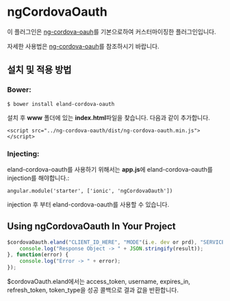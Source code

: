 # ngCordovaOauth

이 플러그인은 [ng-cordova-oauh](https://github.com/nraboy/ng-cordova-oauth)를 기본으로하여 커스터마이징한 플러그인입니다.

자세한 사용법은 [ng-cordova-oauh](https://github.com/nraboy/ng-cordova-oauth)를 참조하시기 바랍니다.

## 설치 및 적용 방법

### Bower:

    $ bower install eland-cordova-oauth

설치 후 **www** 폴더에 있는 **index.html**파일을 찾습니다.
다음과 같이 추가합니다.

    <script src="../ng-cordova-oauth/dist/ng-cordova-oauth.min.js"></script>


### Injecting:

eland-cordova-oauth를 사용하기 위해서는 **app.js**에 eland-cordova-oauth를 injection를 해야합니다.:

    angular.module('starter', ['ionic', 'ngCordovaOauth'])

injection 후 부터 eland-cordova-oauth를 사용할 수 있습니다.


## Using ngCordovaOauth In Your Project


```javascript
$cordovaOauth.eland("CLIENT_ID_HERE", "MODE"(i.e. dev or prd), "SERVICE_URI", ["email","userName"]).then(function(result) {
    console.log("Response Object -> " + JSON.stringify(result));
}, function(error) {
    console.log("Error -> " + error);
});
```
$cordovaOauth.eland에서는 access_token, username, expires_in, refresh_token, token_type을 성공 콜백으로 결과 값을 반환합니다.
